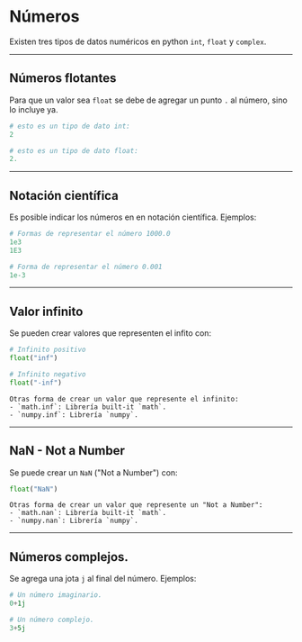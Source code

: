 # Números

Existen tres tipos de datos numéricos en python `int`, `float` y `complex`. 

---
## Números flotantes
Para que un valor sea `float` se debe de agregar un punto `.` al número, sino lo incluye ya.

```python
# esto es un tipo de dato int:
2

# esto es un tipo de dato float:
2.
```

---
## Notación científica
Es posible indicar los números en en notación científica. Ejemplos:
```python
# Formas de representar el número 1000.0
1e3
1E3 

# Forma de representar el número 0.001
1e-3
```

---
## Valor infinito
Se pueden crear valores que representen el infito con:
```python
# Infinito positivo
float("inf")

# Infinito negativo
float("-inf")
```

```{note}
Otras forma de crear un valor que represente el infinito:
- `math.inf`: Librería built-it `math`.
- `numpy.inf`: Librería `numpy`.
```

---
## NaN - Not a Number
Se puede crear un `NaN` ("Not a Number") con:
```python
float("NaN")
```

```{note}
Otras forma de crear un valor que represente un "Not a Number":
- `math.nan`: Librería built-it `math`.
- `numpy.nan`: Librería `numpy`.
```


---
## Números complejos. 
Se agrega una jota `j` al final del número. Ejemplos:
```python
# Un número imaginario.
0+1j 

# Un número complejo.
3+5j
```

